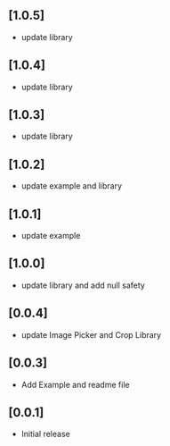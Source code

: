 ## [1.0.5]
* update library

## [1.0.4]
* update library

## [1.0.3]
* update library

## [1.0.2]
* update example and library

## [1.0.1]
* update example

## [1.0.0]
* update library and add null safety

## [0.0.4]
* update Image Picker and Crop Library

## [0.0.3]
* Add Example and readme file

## [0.0.1]
* Initial release